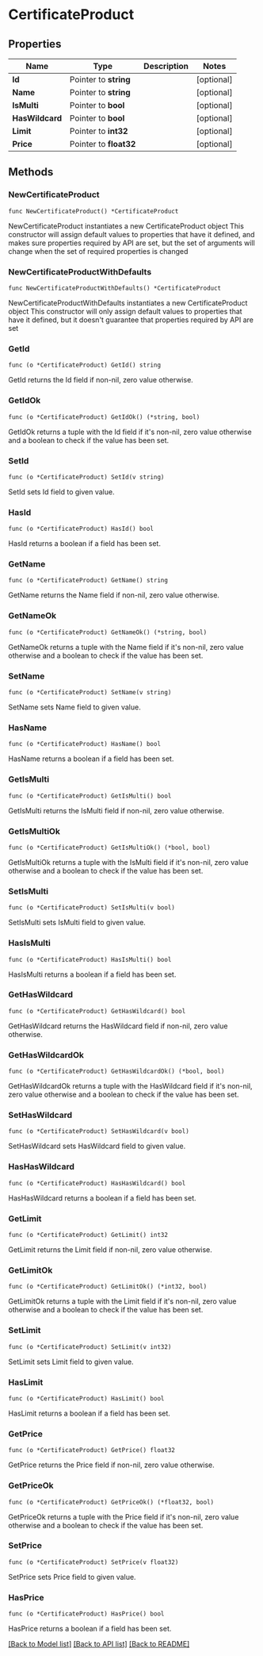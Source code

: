 # CertificateProduct

## Properties

Name | Type | Description | Notes
------------ | ------------- | ------------- | -------------
**Id** | Pointer to **string** |  | [optional] 
**Name** | Pointer to **string** |  | [optional] 
**IsMulti** | Pointer to **bool** |  | [optional] 
**HasWildcard** | Pointer to **bool** |  | [optional] 
**Limit** | Pointer to **int32** |  | [optional] 
**Price** | Pointer to **float32** |  | [optional] 

## Methods

### NewCertificateProduct

`func NewCertificateProduct() *CertificateProduct`

NewCertificateProduct instantiates a new CertificateProduct object
This constructor will assign default values to properties that have it defined,
and makes sure properties required by API are set, but the set of arguments
will change when the set of required properties is changed

### NewCertificateProductWithDefaults

`func NewCertificateProductWithDefaults() *CertificateProduct`

NewCertificateProductWithDefaults instantiates a new CertificateProduct object
This constructor will only assign default values to properties that have it defined,
but it doesn't guarantee that properties required by API are set

### GetId

`func (o *CertificateProduct) GetId() string`

GetId returns the Id field if non-nil, zero value otherwise.

### GetIdOk

`func (o *CertificateProduct) GetIdOk() (*string, bool)`

GetIdOk returns a tuple with the Id field if it's non-nil, zero value otherwise
and a boolean to check if the value has been set.

### SetId

`func (o *CertificateProduct) SetId(v string)`

SetId sets Id field to given value.

### HasId

`func (o *CertificateProduct) HasId() bool`

HasId returns a boolean if a field has been set.

### GetName

`func (o *CertificateProduct) GetName() string`

GetName returns the Name field if non-nil, zero value otherwise.

### GetNameOk

`func (o *CertificateProduct) GetNameOk() (*string, bool)`

GetNameOk returns a tuple with the Name field if it's non-nil, zero value otherwise
and a boolean to check if the value has been set.

### SetName

`func (o *CertificateProduct) SetName(v string)`

SetName sets Name field to given value.

### HasName

`func (o *CertificateProduct) HasName() bool`

HasName returns a boolean if a field has been set.

### GetIsMulti

`func (o *CertificateProduct) GetIsMulti() bool`

GetIsMulti returns the IsMulti field if non-nil, zero value otherwise.

### GetIsMultiOk

`func (o *CertificateProduct) GetIsMultiOk() (*bool, bool)`

GetIsMultiOk returns a tuple with the IsMulti field if it's non-nil, zero value otherwise
and a boolean to check if the value has been set.

### SetIsMulti

`func (o *CertificateProduct) SetIsMulti(v bool)`

SetIsMulti sets IsMulti field to given value.

### HasIsMulti

`func (o *CertificateProduct) HasIsMulti() bool`

HasIsMulti returns a boolean if a field has been set.

### GetHasWildcard

`func (o *CertificateProduct) GetHasWildcard() bool`

GetHasWildcard returns the HasWildcard field if non-nil, zero value otherwise.

### GetHasWildcardOk

`func (o *CertificateProduct) GetHasWildcardOk() (*bool, bool)`

GetHasWildcardOk returns a tuple with the HasWildcard field if it's non-nil, zero value otherwise
and a boolean to check if the value has been set.

### SetHasWildcard

`func (o *CertificateProduct) SetHasWildcard(v bool)`

SetHasWildcard sets HasWildcard field to given value.

### HasHasWildcard

`func (o *CertificateProduct) HasHasWildcard() bool`

HasHasWildcard returns a boolean if a field has been set.

### GetLimit

`func (o *CertificateProduct) GetLimit() int32`

GetLimit returns the Limit field if non-nil, zero value otherwise.

### GetLimitOk

`func (o *CertificateProduct) GetLimitOk() (*int32, bool)`

GetLimitOk returns a tuple with the Limit field if it's non-nil, zero value otherwise
and a boolean to check if the value has been set.

### SetLimit

`func (o *CertificateProduct) SetLimit(v int32)`

SetLimit sets Limit field to given value.

### HasLimit

`func (o *CertificateProduct) HasLimit() bool`

HasLimit returns a boolean if a field has been set.

### GetPrice

`func (o *CertificateProduct) GetPrice() float32`

GetPrice returns the Price field if non-nil, zero value otherwise.

### GetPriceOk

`func (o *CertificateProduct) GetPriceOk() (*float32, bool)`

GetPriceOk returns a tuple with the Price field if it's non-nil, zero value otherwise
and a boolean to check if the value has been set.

### SetPrice

`func (o *CertificateProduct) SetPrice(v float32)`

SetPrice sets Price field to given value.

### HasPrice

`func (o *CertificateProduct) HasPrice() bool`

HasPrice returns a boolean if a field has been set.


[[Back to Model list]](../README.md#documentation-for-models) [[Back to API list]](../README.md#documentation-for-api-endpoints) [[Back to README]](../README.md)


